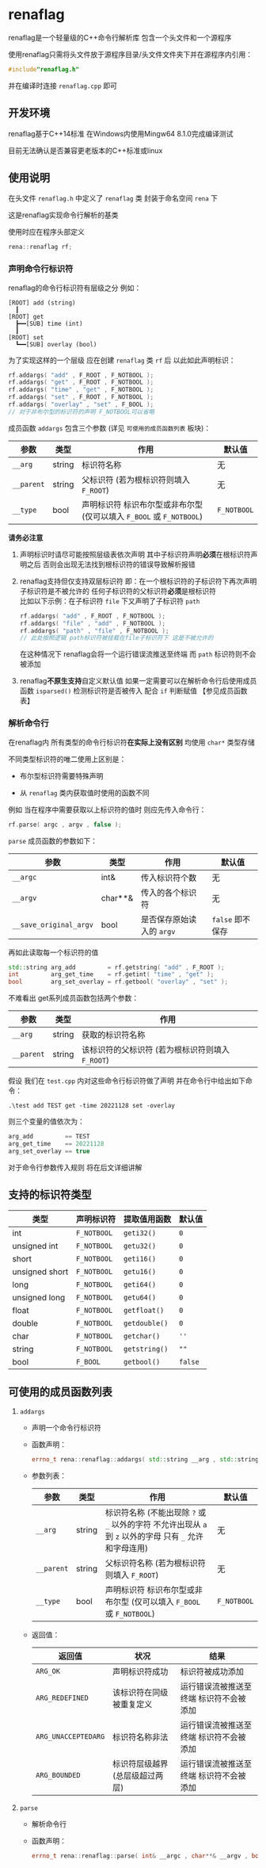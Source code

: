# renaflag

renaflag是一个轻量级的C++命令行解析库 包含一个头文件和一个源程序

使用renaflag只需将头文件放于源程序目录/头文件文件夹下并在源程序内引用：

```CPP
#include"renaflag.h"
```

并在编译时连接 `renaflag.cpp` 即可

## 开发环境

renaflag基于C++14标准 在Windows内使用Mingw64 8.1.0完成编译测试

目前无法确认是否兼容更老版本的C++标准或linux

## 使用说明

在头文件 `renaflag.h` 中定义了 `renaflag` 类 封装于命名空间 `rena` 下

这是renaflag实现命令行解析的基类

使用时应在程序头部定义

```CPP
rena::renaflag rf;
```

### 声明命令行标识符

renaflag的命令行标识符有层级之分 例如：

```
[ROOT] add (string)
  ┃
[ROOT] get
  ┣━━[SUB] time (int)
  ┃
[ROOT] set
  ┗━━[SUB] overlay (bool)
```

为了实现这样的一个层级 应在创建 `renaflag` 类 `rf` 后 以此如此声明标识：

```CPP
rf.addargs( "add" , F_ROOT , F_NOTBOOL );
rf.addargs( "get" , F_ROOT , F_NOTBOOL );
rf.addargs( "time" , "get" , F_NOTBOOL );
rf.addargs( "set" , F_ROOT , F_NOTBOOL );
rf.addargs( "overlay" , "set" , F_BOOL );
// 对于非布尔型的标识符的声明 F_NOTBOOL可以省略
```

成员函数 `addargs` 包含三个参数 (详见 `可使用的成员函数列表` 板块)：

| 参数 | 类型 | 作用 | 默认值 |
| --- | --- | --- | --- |
| `__arg` | string | 标识符名称 | 无 |
| `__parent` | string | 父标识符 (若为根标识符则填入 `F_ROOT`) | 无 |
| `__type` | bool | 声明标识符 标识布尔型或非布尔型 (仅可以填入 `F_BOOL` 或 `F_NOTBOOL`) | `F_NOTBOOL` |

**请务必注意**

1. 声明标识时请尽可能按照层级表依次声明 其中子标识符声明**必须**在根标识符声明之后 否则会出现无法找到根标识符的错误导致解析报错

2. renaflag支持但仅支持双层标识符 即：在一个根标识符的子标识符下再次声明子标识符是不被允许的 任何子标识符的父标识符**必须**是根标识符 \
比如以下示例：在子标识符 `file` 下又声明了子标识符 `path`

    ```CPP
    rf.addargs( "add" , F_ROOT , F_NOTBOOL );
    rf.addargs( "file" , "add" , F_NOTBOOL );
    rf.addargs( "path" , "file" , F_NOTBOOL );
    // 此处按照逻辑 path标识符被挂载在file子标识符下 这是不被允许的
    ```

    在这种情况下 renaflag会将一个运行错误流推送至终端 而 `path` 标识符则不会被添加

3. renaflag**不原生支持**自定义默认值 如果一定需要可以在解析命令行后使用成员函数 `isparsed()` 检测标识符是否被传入 配合 `if` 判断赋值 【参见成员函数表】

### 解析命令行

在renaflag内 所有类型的命令行标识符**在实际上没有区别** 均使用 `char*` 类型存储

不同类型标识符的唯二使用上区别是：

- 布尔型标识符需要特殊声明

- 从 `renaflag` 类内获取值时使用的函数不同

例如 当在程序中需要获取以上标识符的值时 则应先传入命令行：

```CPP
rf.parse( argc , argv , false );
```

`parse` 成员函数的参数如下：

| 参数 | 类型 | 作用 | 默认值 |
| --- | --- | --- | --- |
| `__argc` | int& | 传入标识符个数 | 无 |
| `__argv` | char**& | 传入的各个标识符 | 无 |
| `__save_original_argv` | bool | 是否保存原始读入的 `argv` | `false` 即不保存

再如此读取每一个标识符的值

```CPP
std::string arg_add         = rf.getstring( "add" , F_ROOT );
int         arg_get_time    = rf.getint( "time" , "get" );
bool        arg_set_overlay = rf.getbool( "overlay" , "set" );
```

不难看出 get系列成员函数包括两个参数：

| 参数 | 类型 | 作用 |
| --- | --- | --- |
| `__arg` | string | 获取的标识符名称 |
| `__parent` | string | 该标识符的父标识符 (若为根标识符则填入 `F_ROOT`) |

假设 我们在 `test.cpp` 内对这些命令行标识符做了声明 并在命令行中给出如下命令：

```
.\test add TEST get -time 20221128 set -overlay
```

则三个变量的值依次为：

```CPP
arg_add         == TEST
arg_get_time    == 20221128
arg_set_overlay == true
```

对于命令行参数传入规则 将在后文详细讲解

## 支持的标识符类型

| 类型 | 声明标识符 | 提取值用函数 | 默认值 |
| --- | --- | --- | --- |
| int | `F_NOTBOOL` | `geti32()` | `0` |
| unsigned int | `F_NOTBOOL` | `getu32()` | `0` |
| short | `F_NOTBOOL` | `geti16()` | `0` |
| unsigned short | `F_NOTBOOL` | `getu16()` | `0` |
| long | `F_NOTBOOL` | `geti64()` | `0` |
| unsigned long | `F_NOTBOOL` | `getu64()` | `0` |
| float | `F_NOTBOOL` | `getfloat()` | `0` |
| double | `F_NOTBOOL` | `getdouble()` | `0` |
| char | `F_NOTBOOL` | `getchar()` | `''` |
| string | `F_NOTBOOL` | `getstring()` | `""` |
| bool | `F_BOOL` | `getbool()` | `false` |

## 可使用的成员函数列表

1. `addargs`

    - 声明一个命令行标识符

    - 函数声明：

        ```CPP
        errno_t rena::renaflag::addargs( std::string __arg , std::string __parent , bool __type = F_NOTBOOL );
        ```

    - 参数列表：

        | 参数 | 类型 | 作用 | 默认值 |
        | --- | --- | --- | --- |
        | `__arg` | string | 标识符名称 (不能出现除 `?` 或 `_` 以外的字符 不允许出现从 `a` 到 `z` 以外的字母 只有 `_` 允许和字母连用) | 无 |
        | `__parent` | string | 父标识符名称 (若为根标识符则填入 `F_ROOT`) | 无 |
        | `__type` | bool | 声明标识符 标识布尔型或非布尔型 (仅可以填入 `F_BOOL` 或 `F_NOTBOOL`) | `F_NOTBOOL` |

    - 返回值：

        | 返回值 | 状况 | 结果 |
        | --- | --- | --- |
        | `ARG_OK` | 声明标识符成功 | 标识符被成功添加 |
        | `ARG_REDEFINED` | 该标识符在同级被重复定义 | 运行错误流被推送至终端 标识符不会被添加 |
        | `ARG_UNACCEPTEDARG` | 标识符名称非法 | 运行错误流被推送至终端 标识符不会被添加 |
        | `ARG_BOUNDED` | 标识符层级越界 (总层级超过两层) | 运行错误流被推送至终端 标识符不会被添加 |

2. `parse`

    - 解析命令行

    - 函数声明：

        ```CPP
        errno_t rena::renaflag::parse( int& __argc , char**& __argv , bool __save_original_argv = false );
        ```